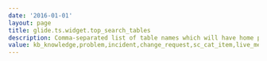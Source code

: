 ```yaml
---
date: '2016-01-01'
layout: page
title: glide.ts.widget.top_search_tables
description: Comma-separated list of table names which will have home page Top Searches widgets available for them 
value: kb_knowledge,problem,incident,change_request,sc_cat_item,live_message 
---
```

